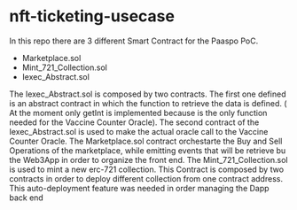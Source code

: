 # nft-ticketing-usecase
In this repo there are 3 different Smart Contract for the Paaspo PoC.

- Marketplace.sol
- Mint_721_Collection.sol
- Iexec_Abstract.sol

 The Iexec_Abstract.sol is composed by two contracts. The first one defined is an abstract contract in which the function to retrieve the data is defined. ( At the moment only getInt is implemented because is the only function needed for the Vaccine Counter Oracle). The second contract of the Iexec_Abstract.sol is used to make the actual oracle call to the Vaccine Counter Oracle. 
The Marketplace.sol contract orchestarte the Buy and Sell Operations of the marketplace, while emitting events that will be retrieve bu the Web3App in order to organize the front end.
The Mint_721_Collection.sol is used to mint a new erc-721 collection. This Contract is composed by two contracts in order to deploy different collection from one contract address. This auto-deployment feature was needed in order managing the Dapp back end
